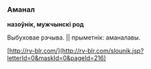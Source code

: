 ### Аманал
**назоўнік, мужчынскі род**

Выбуховае рэчыва. || прыметнік: аманалавы.

<a rel="author">[http://rv-blr.com/](http://rv-blr.com/slounik.jsp?letterId=0&maskId=0&pageId=216)</a>
